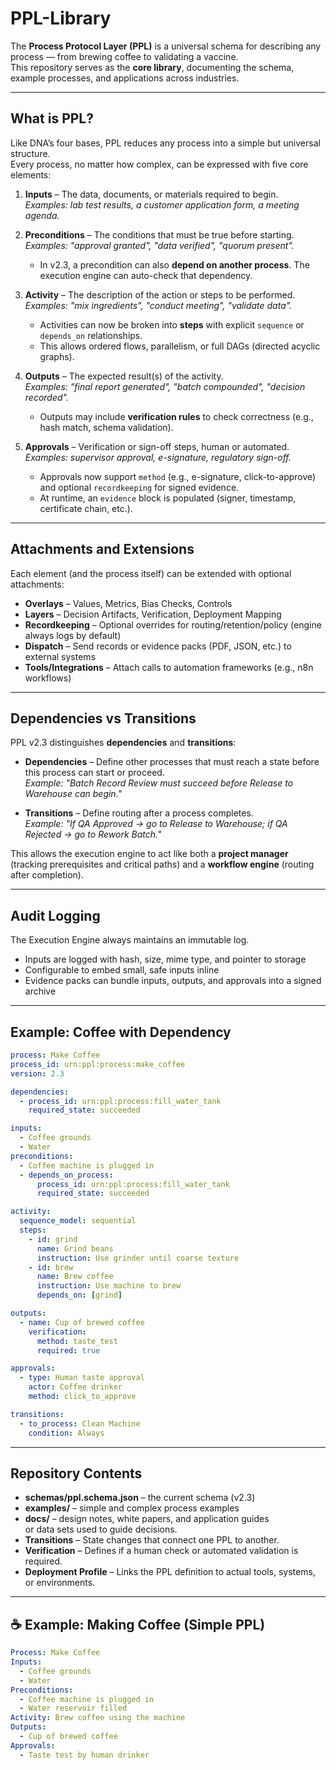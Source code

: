 # PPL-Library

The **Process Protocol Layer (PPL)** is a universal schema for describing any process — from brewing coffee to validating a vaccine.  
This repository serves as the **core library**, documenting the schema, example processes, and applications across industries.

---

## What is PPL?

Like DNA’s four bases, PPL reduces any process into a simple but universal structure.  
Every process, no matter how complex, can be expressed with five core elements:

1. **Inputs** – The data, documents, or materials required to begin.  
   *Examples: lab test results, a customer application form, a meeting agenda.*

2. **Preconditions** – The conditions that must be true before starting.  
   *Examples: "approval granted", "data verified", "quorum present".*  
   - In v2.3, a precondition can also **depend on another process**. The execution engine can auto-check that dependency.

3. **Activity** – The description of the action or steps to be performed.  
   *Examples: "mix ingredients", "conduct meeting", "validate data".*  
   - Activities can now be broken into **steps** with explicit `sequence` or `depends_on` relationships.  
   - This allows ordered flows, parallelism, or full DAGs (directed acyclic graphs).

4. **Outputs** – The expected result(s) of the activity.  
   *Examples: "final report generated", "batch compounded", "decision recorded".*  
   - Outputs may include **verification rules** to check correctness (e.g., hash match, schema validation).

5. **Approvals** – Verification or sign-off steps, human or automated.  
   *Examples: supervisor approval, e-signature, regulatory sign-off.*  
   - Approvals now support `method` (e.g., e-signature, click-to-approve) and optional `recordkeeping` for signed evidence.  
   - At runtime, an `evidence` block is populated (signer, timestamp, certificate chain, etc.).

---

## Attachments and Extensions

Each element (and the process itself) can be extended with optional attachments:

- **Overlays** – Values, Metrics, Bias Checks, Controls  
- **Layers** – Decision Artifacts, Verification, Deployment Mapping  
- **Recordkeeping** – Optional overrides for routing/retention/policy (engine always logs by default)  
- **Dispatch** – Send records or evidence packs (PDF, JSON, etc.) to external systems  
- **Tools/Integrations** – Attach calls to automation frameworks (e.g., n8n workflows)  

---

## Dependencies vs Transitions

PPL v2.3 distinguishes **dependencies** and **transitions**:

- **Dependencies** – Define other processes that must reach a state before this process can start or proceed.  
  *Example: "Batch Record Review must succeed before Release to Warehouse can begin."*

- **Transitions** – Define routing after a process completes.  
  *Example: "If QA Approved → go to Release to Warehouse; if QA Rejected → go to Rework Batch."*

This allows the execution engine to act like both a **project manager** (tracking prerequisites and critical paths) and a **workflow engine** (routing after completion).

---

## Audit Logging

The Execution Engine always maintains an immutable log.

- Inputs are logged with hash, size, mime type, and pointer to storage  
- Configurable to embed small, safe inputs inline  
- Evidence packs can bundle inputs, outputs, and approvals into a signed archive  

---

## Example: Coffee with Dependency

```yaml
process: Make Coffee
process_id: urn:ppl:process:make_coffee
version: 2.3

dependencies:
  - process_id: urn:ppl:process:fill_water_tank
    required_state: succeeded

inputs:
  - Coffee grounds
  - Water
preconditions:
  - Coffee machine is plugged in
  - depends_on_process:
      process_id: urn:ppl:process:fill_water_tank
      required_state: succeeded

activity:
  sequence_model: sequential
  steps:
    - id: grind
      name: Grind beans
      instruction: Use grinder until coarse texture
    - id: brew
      name: Brew coffee
      instruction: Use machine to brew
      depends_on: [grind]

outputs:
  - name: Cup of brewed coffee
    verification:
      method: taste_test
      required: true

approvals:
  - type: Human taste approval
    actor: Coffee drinker
    method: click_to_approve

transitions:
  - to_process: Clean Machine
    condition: Always
```

---

## Repository Contents

- **schemas/ppl.schema.json** – the current schema (v2.3)  
- **examples/** – simple and complex process examples  
- **docs/** – design notes, white papers, and application guides  
or data sets used to guide decisions.  
- **Transitions** – State changes that connect one PPL to another.  
- **Verification** – Defines if a human check or automated validation is required.  
- **Deployment Profile** – Links the PPL definition to actual tools, systems, or environments.  

---

## ☕ Example: Making Coffee (Simple PPL)

```yaml
Process: Make Coffee
Inputs:
  - Coffee grounds
  - Water
Preconditions:
  - Coffee machine is plugged in
  - Water reservoir filled
Activity: Brew coffee using the machine
Outputs:
  - Cup of brewed coffee
Approvals:
  - Taste test by human drinker
